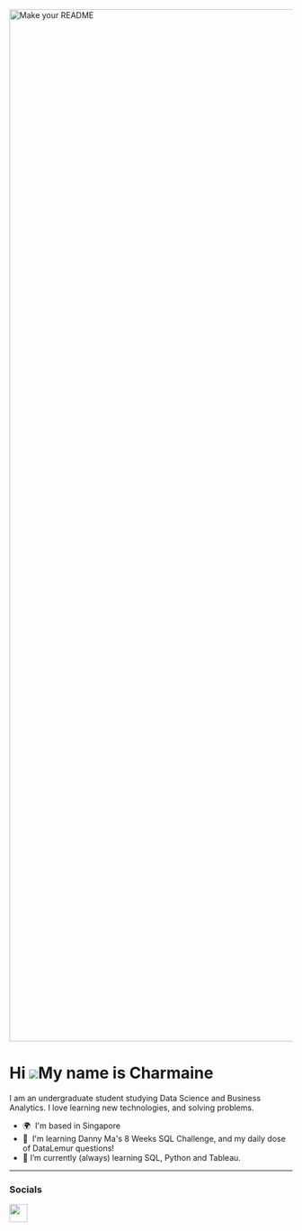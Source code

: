 
<img width="1834" alt="Make your README" src="https://github.com/user-attachments/assets/94b69eba-25fa-4722-8d5b-7bdb816e887e">

Hi ![](https://user-images.githubusercontent.com/18350557/176309783-0785949b-9127-417c-8b55-ab5a4333674e.gif)My name is Charmaine
=================================================================================================================================

I am an undergraduate student studying Data Science and Business Analytics. I love learning new technologies, and solving problems.

* 🌍  I'm based in Singapore
* 🧠  I'm learning Danny Ma's 8 Weeks SQL Challenge, and my daily dose of DataLemur questions!
* 🌱 I’m currently (always) learning SQL, Python and Tableau.

----------------------------------


### Socials

<p align="left"> <a href="https://www.linkedin.com/in/charmaine-lee-40149716a" target="_blank" rel="noreferrer"><img src="https://raw.githubusercontent.com/danielcranney/readme-generator/main/public/icons/socials/linkedin.svg" width="32" height="32" /></a></p>

